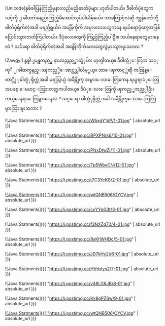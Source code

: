 [Unicode]နှစ်ခါပြန်ကြည့်မှနားလည်မည့်ဓာတ်ပုံများ
ဟုတ်ပါတယ်။ ဒီဓါတ်ပုံတွေက သင့်ကို ၂ ခါထက်မနည်းကြည့်မိအောင်လုပ်ပါလိမ့်မယ်။ ဘာကြောင့်လဲဆို ကျွန်တော်တို့ဓါတ်ပုံရိုက်တဲ့အခါ မရည်ရွယ်ပဲ အချိန်ကိုက် အမှားလေးတွေကနေ ရယ်စရာပုံတွေအဖြစ် ပြောင်းသွားတတ်ကြပါတယ်။ ဒီပုံလေးတွေကို ကြည့်ကြည့်ပါဦး။ ဘယ်နေရာတွေမှားနေလဲ ? သင်ရော ဓါတ်ပုံရိုက်တဲ့အခါ အချိန်ကိုက်လေးတွေလွဲမှားသွားဖူးသလား ?

[Zawgyi] နွစ္ခါျပန္ၾကည့္မွ နားလည္မည့္ဓာတ္ပံုမ်ား
ဟုတ္ပါတယ္။ ဒီဓါတ္ပံုေတြက သင့္ကုိ ၂ ခါထက္မနည္းၾကည့္မိေအာင္လုပ္ပါလိမ့္မယ္။ ဘာေၾကာင့္လဲဆို ကၽြန္ေတာ္တို ့ဓါတ္ပံုရိုက္တဲ့အခါ မရည္ရြယ္ပဲ အခ်ိန္ကိုက္ အမွားေလးေတြကေန ရယ္စရာပံုေတြအၿဖစ္ ေၿပာင္းသြားတတ္ၾကပါတယ္။ ဒီပံုေလးေတြကို ၾကည့္ၾကည့္ပါဦး။ ဘယ္ေနရာေတြမွားေနလဲ ? သင္ေရာ ဓါတ္ပံုရိုက္တဲ့အခါ အခ်ိန္ကိုက္ေလးေတြလြဲမွားသြားဖူးသလား ?

![Java Statments]({{ "https://i.postimg.cc/WhxgY1dP/1-01.jpg" | absolute_url }})

![Java Statments]({{ "https://i.postimg.cc/BPXPNrs6/10-01.jpg" | absolute_url }})

![Java Statments]({{ "https://i.postimg.cc/PNxDtwZj/11-01.jpg" | absolute_url }})

![Java Statments]({{ "https://i.postimg.cc/Tp5WbvCN/12-01.jpg" | absolute_url }})

![Java Statments]({{ "https://i.postimg.cc/t7C3YcK8/2-01.jpg" | absolute_url }})

<a href="occupyyangon.com"> ![Java Statments]({{ "https://i.postimg.cc/wtQNB506/OYCV.jpg" | absolute_url }}) </a>

![Java Statments]({{ "https://i.postimg.cc/cvYYpG3t/3-01.jpg" | absolute_url }})

![Java Statments]({{ "https://i.postimg.cc/f3NXZq72/4-01.jpg" | absolute_url }})

![Java Statments]({{ "https://i.postimg.cc/8sKhWHDc/5-01.jpg" | absolute_url }})

![Java Statments]({{ "https://i.postimg.cc/JD7kHy2j/6-01.jpg" | absolute_url }})

![Java Statments]({{ "https://i.postimg.cc/HVrbtys2/7-01.jpg" | absolute_url }})

![Java Statments]({{ "https://i.postimg.cc/v46LG6JB/8-01.jpg" | absolute_url }})

![Java Statments]({{ "https://i.postimg.cc/Kk9gPZ6w/9-01.jpg" | absolute_url }})

<a href="occupyyangon.com"> ![Java Statments]({{ "https://i.postimg.cc/wtQNB506/OYCV.jpg" | absolute_url }}) </a>
